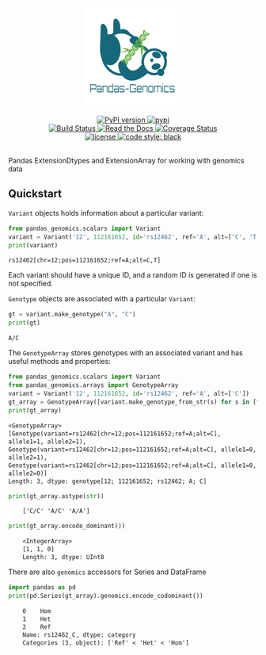 <div align="center">
<img src="https://github.com/HallLab/pandas-genomics/raw/master/docs/_static/logo.png" alt="pandas_genomics logo"/>
</div>

<br/>

<div align="center">

<!-- Python version -->
<a href="https://pypi.python.org/pypi/pandas-genomics">
<img src="https://img.shields.io/badge/python-3.7+-blue.svg?style=flat-square" alt="PyPI version"/>
</a>
<!-- PyPi -->
<a href="https://pypi.org/project/pandas-genomics/">
<img src="https://img.shields.io/pypi/v/pandas-genomics.svg?style=flat-square" alt="pypi" />
</a><br>
<!-- Build status -->
<a href="https://github.com/HallLab/pandas-genomics/actions?query=workflow%3ACI">
<img src="https://img.shields.io/github/workflow/status/HallLab/pandas-genomics/CI?style=flat-square" alt="Build Status" />
</a>
<!-- Docs -->
<a href="https://pandas-genomics.readthedocs.io/en/latest/">
<img src="https://img.shields.io/readthedocs/pandas-genomics?style=flat-square" alt="Read the Docs" />
</a>
<!-- Test coverage -->
<a href="https://codecov.io/gh/HallLab/pandas-genomics/">
<img src="https://img.shields.io/codecov/c/gh/HallLab/pandas-genomics.svg?style=flat-square" alt="Coverage Status"/>
</a><br>
<!-- License -->
<a href="https://opensource.org/licenses/BSD-3-Clause">
<img src="https://img.shields.io/pypi/l/pandas-genomics?style=flat-square" alt="license"/>
</a>
<!-- Black -->
<a href="https://github.com/psf/black">
<img src="https://img.shields.io/badge/code%20style-Black-black?style=flat-square" alt="code style: black"/>
</a>
</div>

<br/>

Pandas ExtensionDtypes and ExtensionArray for working with genomics data

Quickstart
----------

`Variant` objects holds information about a particular variant:

```python
from pandas_genomics.scalars import Variant
variant = Variant('12', 112161652, id='rs12462', ref='A', alt=['C', 'T'])
print(variant)
```
    rs12462[chr=12;pos=112161652;ref=A;alt=C,T]
    
Each variant should have a unique ID, and a random ID is generated if one is not specified.

`Genotype` objects are associated with a particular `Variant`:

```python
gt = variant.make_genotype("A", "C")
print(gt)
```
```
A/C
```

The `GenotypeArray` stores genotypes with an associated variant and has useful methods and properties:

```python
from pandas_genomics.scalars import Variant
from pandas_genomics.arrays import GenotypeArray
variant = Variant('12', 112161652, id='rs12462', ref='A', alt=['C'])
gt_array = GenotypeArray([variant.make_genotype_from_str(s) for s in ["C/C", "A/C", "A/A"]])
print(gt_array)
```

```
<GenotypeArray>
[Genotype(variant=rs12462[chr=12;pos=112161652;ref=A;alt=C], allele1=1, allele2=1),
Genotype(variant=rs12462[chr=12;pos=112161652;ref=A;alt=C], allele1=0, allele2=1),
Genotype(variant=rs12462[chr=12;pos=112161652;ref=A;alt=C], allele1=0, allele2=0)]
Length: 3, dtype: genotype[12; 112161652; rs12462; A; C]
```

```python
print(gt_array.astype(str))
```

```
    ['C/C' 'A/C' 'A/A']
```

```python
print(gt_array.encode_dominant())
```

```
    <IntegerArray>
    [1, 1, 0]
    Length: 3, dtype: UInt8
```

There are also `genomics` accessors for Series and DataFrame

```python
import pandas as pd
print(pd.Series(gt_array).genomics.encode_codominant())
```

```
    0    Hom
    1    Het
    2    Ref
    Name: rs12462_C, dtype: category
    Categories (3, object): ['Ref' < 'Het' < 'Hom']
```
